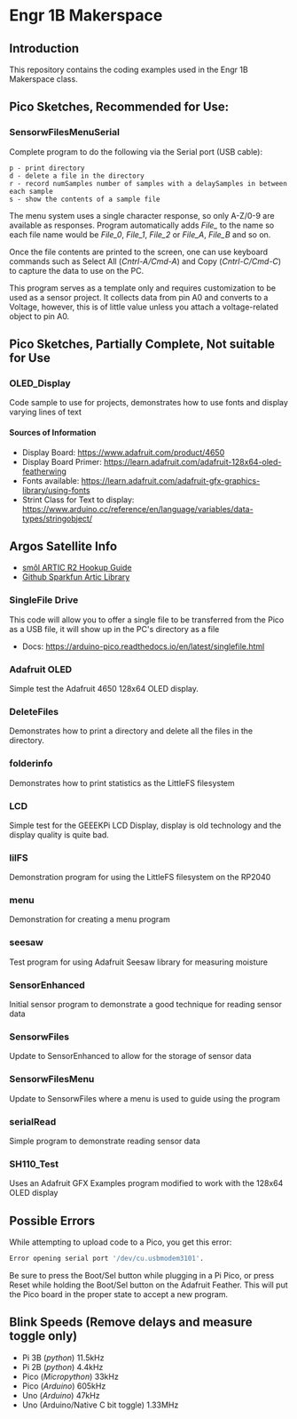 # Engr 1B Makerspace

## Introduction
This repository contains the coding examples used in the Engr 1B Makerspace class. 

## Pico Sketches, Recommended for Use:

### SensorwFilesMenuSerial
Complete program to do the following via the Serial port (USB cable):
```
p - print directory
d - delete a file in the directory
r - record numSamples number of samples with a delaySamples in between each sample
s - show the contents of a sample file 
```
The menu system uses a single character response, so only A-Z/0-9 are available as responses. Program automatically adds *File_* to the name so each file name would be *File_0*, *File_1*, *File_2* or *File_A*, *File_B* and so on.

Once the file contents are printed to the screen, one can use keyboard commands such as Select All (*Cntrl-A/Cmd-A*) and Copy (*Cntrl-C/Cmd-C*) to capture the data to use on the PC.

This program serves as a template only and requires customization to be used as a sensor project. It collects data from pin A0 and converts to a Voltage, however, this is of little value unless you attach a voltage-related object to pin A0.

## Pico Sketches, Partially Complete, Not suitable for Use

### OLED_Display
Code sample to use for projects, demonstrates how to use fonts and display varying lines of text
#### Sources of Information
* Display Board: https://www.adafruit.com/product/4650
* Display Board Primer: https://learn.adafruit.com/adafruit-128x64-oled-featherwing
* Fonts available: https://learn.adafruit.com/adafruit-gfx-graphics-library/using-fonts
* Strint Class for Text to display: https://www.arduino.cc/reference/en/language/variables/data-types/stringobject/


## Argos Satellite Info
* [smôl ARTIC R2 Hookup Guide](https://learn.sparkfun.com/tutorials/sml-artic-r2-hookup-guide)
* [Github Sparkfun Artic Library](https://github.com/sparkfun/SparkFun_ARGOS_ARTIC_R2_Arduino_Library#sparkfun-argos-artic-r2-arduino-library)

### SingleFile Drive
This code will allow you to offer a single file to be transferred from the Pico as a USB file, it will show up in the PC's directory as a file

* Docs: https://arduino-pico.readthedocs.io/en/latest/singlefile.html
### Adafruit OLED
Simple test the Adafruit 4650 128x64 OLED display.

### DeleteFiles
Demonstrates how to print a directory and delete all the files in the directory.

### folderinfo
Demonstrates how to print statistics as the LittleFS filesystem

### LCD
Simple test for the GEEEKPi LCD Display, display is old technology and the display quality is quite bad.

### lilFS
Demonstration program for using the LittleFS filesystem on the RP2040

### menu
Demonstration for creating a menu program

### seesaw
Test program for using Adafruit Seesaw library for measuring moisture

### SensorEnhanced
Initial sensor program to demonstrate a good technique for reading sensor data

### SensorwFiles
Update to SensorEnhanced to allow for the storage of sensor data

### SensorwFilesMenu
Update to SensorwFiles where a menu is used to guide using the program

### serialRead
Simple program to demonstrate reading sensor data

### SH110_Test
Uses an Adafruit GFX Examples program modified to work with the 128x64 OLED display

## Possible Errors
While attempting to upload code to a Pico, you get this error:
```bash
Error opening serial port '/dev/cu.usbmodem3101'.
```
Be sure to press the Boot/Sel button while plugging in a Pi Pico, or press Reset while holding the Boot/Sel button on the Adafruit Feather. This will put the Pico board in the proper state to accept a new program.

## Blink Speeds (Remove delays and measure toggle only)
* Pi 3B (*python*) 11.5kHz
* Pi 2B (*python*) 4.4kHz
* Pico (*Micropython*) 33kHz
* Pico (*Arduino*) 605kHz
* Uno (*Arduino*) 47kHz
* Uno (Arduino/Native C bit toggle) 1.33MHz


